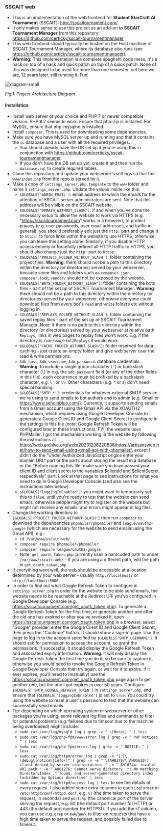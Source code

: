 ### SSCAIT web

* This is an implementation of the web frontend for **Student StarCraft AI Tournament** (SSCAIT): http://sscaitournament.com/
* It only makes sense to use this project as an add-on to **SSCAIT Tournament Manager** from this repository: https://github.com/certicky/sscait-tournamentmanager
* This web frontend should typically be hosted on the Host machine of SSCAIT Tournament Manager, where its database also runs (see https://github.com/certicky/sscait-tournamentmanager).
* **Warning:** This implementation is a complete spaghetti code mess. It's a hack on top of a hack and quick patch on top of a quick patch. None of this was designed to be used for more than one semester, yet here we are, 12 years later, still running it. Fun!


![diagram-small](https://user-images.githubusercontent.com/3534507/204827784-32c94af4-0bee-4f2f-b2f8-c2d01b88e156.png)

*Fig.1: Project Architecture Diagram*

#### Installation

* Install web server of your choice and PHP 7 or newer compatible version. PHP 8.2 seems to work. Ensure that php-zip is installed. For MySQL, ensure that php-mysqlnd is installed.
* Install `composer`. This is used for downloading some dependencies.
* Make sure you have MySQL server up and running and that it contains the `sc` database and a user with all the required privileges.
  * You should already have the DB set up if you're using this in conjunction with https://github.com/certicky/sscait-tournamentmanager.
  * If you don't have the DB set up yet, create it and then run the `database.sql` to create required tables.
* Clone this repository and update your webserver's settings so that the `www/index.php` from the repo is served by it.
* Make a copy of `settings_server.php.template` to the `www` folder and name it `settings_server.php`. Update the values inside like this:
  * `$GLOBALS['ADMIN_EMAIL']`: email address to which the emails for the attention of SSCAIT server administrators are sent. Note that this address will be visible on the SSCAIT website.
  * `$GLOBALS['DOMAIN_WITHOUT_SLASH']`: if and when you've done the necessary setup to allow the website to work via HTTPS (e.g. "https://sscaitournament.com" works in a browser), to protect privacy (e.g. user passwords, user email addresses, and traffic in general), you should preferably edit just the `http:` part and change it to `https:` to force links within the website to use HTTPS, otherwise you can leave this setting alone. Similarly, if you disable HTTP access entirely or forcefully redirect all HTTP traffic to HTTPS, you should also change just the `http:` part to `https:`.
  * `$GLOBALS['PROJECT_FOLDER_WITHOUT_SLASH']`: folder containing the project files. **Warning**: there should not be a path to this directory within the directory (or directories) served by your webserver, because some files and folders such as `composer.json`, `composer.lock`, `vendor/` should not be exposed by the website.
  * `$GLOBALS['BOTS_FOLDER_WITHOUT_SLASH']`: folder containing the bots files - part of the set up of SSCAIT Tournament Manager. **Warning**: there should not be a path to this directory within the directory (or directories) served by your webserver, otherwise everyone could download files from every bot's `read` and `write` folders etc without logging in.
  * `$GLOBALS['REPLAYS_FOLDER_WITHOUT_SLASH']`: folder containing the saved replay files - part of the set up of SSCAIT Tournament Manager. Note: if there is no path to this directory within the directory (or directories) served by your webserver at relative path `Replays`, links in web pages to replay files won't work. E.g. if the directory is `/var/www/html/Replays` it would work.
  * `$GLOBALS['CACHE_FOLDER_WITHOUT_SLASH']`: folder reserved for data caching - just create an empty folder and give web server user the read & write permissions.
  * `$db_host`, `$db_username`, `$db_password`: database credentials. **Warning**: to include a single quote character (`'`) or backslash character (`\`) in e.g. the `$db_password` field (or any of the other fields in this file), each occurrence must be prefixed by a backslash character, e.g. `\'` or `\\`. Other characters (e.g. `"` or `$`) don't need special handling.
  * `$GLOBALS['SMTP_*']`: credentials for whatever external SMTP service we're using to send emails to bot authors and to admin (e.g. Gmail or https://www.sendinblue.com/). Currently, it supports sending emails from a Gmail account using the Gmail API via the XOAUTH2 mechanism, which requires using Google Developer Console to generate a Google Client ID and Google Client Secret to configure in the settings in this file (note: Google Refresh Token will be configured later in these instructions). FYI, the website uses PHPMailer. I got the mechanism working in the website by following the instructions at https://web.archive.org/web/20231208220838/https://artisansweb.net/how-to-send-email-using-gmail-api-with-phpmailer/, except I didn't do the "Under Authorized JavaScript origins enter your domain URL" part or the parts about storing the result in a database or the "Before running this file, make sure you have passed your client ID and client secret to the variables $clientId and $clientSecret respectively" part. Look at that page to see instructions for what you need to do in Google Developer Console (and also see the instructions later below).
  * `$GLOBALS['loggingInEnabled']`: you might want to temporarily set this to `false`, until you're ready to test that the website can send emails, otherwise people might try to register on the website but might not receive any emails, and errors might appear in log files.
* Change the working directory to `$GLOBALS['PROJECT_FOLDER_WITHOUT_SLASH']` then run `composer` to download the dependencies `phpmailer/phpmailer` and `league/oauth2-google` (which are necessary for the website to send emails using the Gmail API), e.g.:
  * `cd /var/www/sscait-web/`
  * `composer require phpmailer/phpmailer`
  * `composer require league/oauth2-google`
  * Note: `get_oauth_token.php` currently uses a hardcoded path to under `/var/www/sscait-web/` - if you are using a different path, edit the path in `get_oauth_token.php`.
* If everything went well, the web should be accessible at a location determined by your web server - usually `http://localhost/` or `http://localhost:8080`.
* In order to find out what Google Refresh Token to configure in `settings_server.php` in order for the website to be able send emails, the website needs to be reachable at the Redirect URI you've configured in Google Developer Console (e.g. https://sscaitournament.com/get_oauth_token.php). To generate a Google Refresh Token for the first time, or generate another one after the old one has expired or after you've revoked it, open https://sscaitournament.com/get_oauth_token.php in a browser, select "Google" provider, enter the Google Client ID and Google Client Secret, then press the "Continue" button. It should show a sign-in page. Use the page to log in to the account specified by `$GLOBALS['SMTP_USERNAME']`. It should ask for permission to access the account, so grant the permissions. If successful, it should display the Google Refresh Token and associated expiry information. **Warning**: it will only display the Google Refresh Token the first time you do it, so be sure to capture it, otherwise you would need to revoke the Google Refresh Token in Google Developer Console then try again, or wait for it to expire. If it ever expires, you'll need to (manually) use the https://sscaitournament.com/get_oauth_token.php page again to get another one, but the one I got expires in over 50 years. Configure `$GLOBALS['SMTP_GOOGLE_REFRESH_TOKEN']` in `settings_server.php`, and ensure that `$GLOBALS['loggingInEnabled']` is set to `true`. You could try using the website to reset a user's password to test that the website can successfully send emails.
* Tip: depending on which operating system or webserver or other packages you're using, some relevant log files and commands to filter for potential problems (e.g. failures due to timeout due to the machine being overloaded) might include:
  * `sudo cat /var/log/mysqld.log | grep -v " \[Note\] " | less`
  * `sudo cat /var/log/php-fpm/www-error.log | grep -v " PHP Notice: " | less`
  * `sudo cat /var/log/php-fpm/error.log | grep -v " NOTICE: " | less`
  * `sudo cat /var/log/httpd/error_log | grep -v "[:]\(debug\|notice\|info\)" | grep -v -e " \(AH01797\|AH01630\): client denied by server configuration: " -e " AH10244: invalid URI path " -e " AH01276: Cannot serve directory .*: No matching DirectoryIndex .* found, and server-generated directory index forbidden by Options directive" | less`
  * `sudo cat /var/log/httpd/access_log | less` to see the details of every request. I also added some extra columns to each `LogFormat` in `/etc/httpd/conf/httpd.conf`, e.g. `%T` (the time taken to serve the request, in seconds) and `port:%p` (the canonical port of the server serving the request, e.g. 80 (the default port number for HTTP) or 443 (the default port number for HTTPS)). If you add the `%T` column, you can use e.g. `grep` or `awk`/`gawk` to filter on requests that have a high time taken to serve the request, and possibly failed due to timeout.
